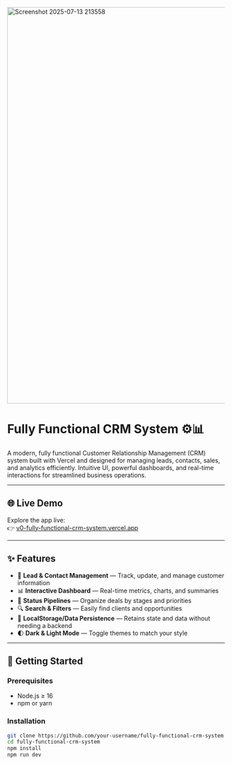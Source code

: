 <img width="1909" height="916" alt="Screenshot 2025-07-13 213558" src="https://github.com/user-attachments/assets/14f178ba-51d2-4a4d-aca9-31d2c2a73959" />

# Fully Functional CRM System ⚙️📊

A modern, fully functional Customer Relationship Management (CRM) system built with Vercel and designed for managing leads, contacts, sales, and analytics efficiently. Intuitive UI, powerful dashboards, and real-time interactions for streamlined business operations.

---

## 🌐 Live Demo

Explore the app live:  
👉 [v0-fully-functional-crm-system.vercel.app](https://v0-fully-functional-crm-system.vercel.app/)

---

## ✨ Features

- 📁 **Lead & Contact Management** — Track, update, and manage customer information  
- 📊 **Interactive Dashboard** — Real-time metrics, charts, and summaries  
- 🔄 **Status Pipelines** — Organize deals by stages and priorities  
- 🔍 **Search & Filters** — Easily find clients and opportunities  
- 💾 **LocalStorage/Data Persistence** — Retains state and data without needing a backend  
- 🌓 **Dark & Light Mode** — Toggle themes to match your style

---

## 🚀 Getting Started

### Prerequisites

- Node.js ≥ 16  
- npm or yarn

### Installation

```bash
git clone https://github.com/your-username/fully-functional-crm-system.git
cd fully-functional-crm-system
npm install
npm run dev
